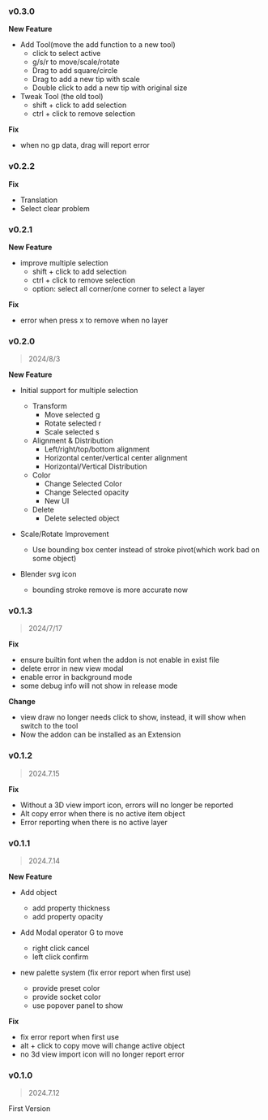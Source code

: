 ### v0.3.0

**New Feature**

+ Add Tool(move the add function to a new tool)
    + click to select active
    + g/s/r to move/scale/rotate
    + Drag to add square/circle
    + Drag to add a new tip with scale
    + Double click to add a new tip with original size
+ Tweak Tool (the old tool)
    + shift + click to add selection
    + ctrl + click to remove selection

**Fix**

+ when no gp data, drag will report error

### v0.2.2

**Fix**

+ Translation
+ Select clear problem

### v0.2.1

**New Feature**

+ improve multiple selection
    + shift + click to add selection
    + ctrl + click to remove selection
    + option: select all corner/one corner to select a layer

**Fix**

+ error when press x to remove when no layer

### v0.2.0

> 2024/8/3

**New Feature**

+ Initial support for multiple selection
    + Transform
        + Move selected g
        + Rotate selected r
        + Scale selected s
    + Alignment & Distribution
        + Left/right/top/bottom alignment
        + Horizontal center/vertical center alignment
        + Horizontal/Vertical Distribution
    + Color
        + Change Selected Color
        + Change Selected opacity
        + New UI
    + Delete
        + Delete selected object

+ Scale/Rotate Improvement
    + Use bounding box center instead of stroke pivot(which work bad on some object)

+ Blender svg icon
    + bounding stroke remove is more accurate now

### v0.1.3

> 2024/7/17

**Fix**

+ ensure builtin font when the addon is not enable in exist file
+ delete error in new view modal
+ enable error in background mode
+ some debug info will not show in release mode

**Change**

+ view draw no longer needs click to show, instead, it will show when switch to the tool
+ Now the addon can be installed as an Extension

### v0.1.2

> 2024.7.15

**Fix**

+ Without a 3D view import icon, errors will no longer be reported
+ Alt copy error when there is no active item object
+ Error reporting when there is no active layer

### v0.1.1

> 2024.7.14

**New Feature**

+ Add object
    + add property thickness
    + add property opacity

+ Add Modal operator G to move
    + right click cancel
    + left click confirm

+ new palette system (fix error report when first use)
    + provide preset color
    + provide socket color
    + use popover panel to show

**Fix**

+ fix error report when first use
+ alt + click to copy move will change active object
+ no 3d view import icon will no longer report error

### v0.1.0

> 2024.7.12

First Version